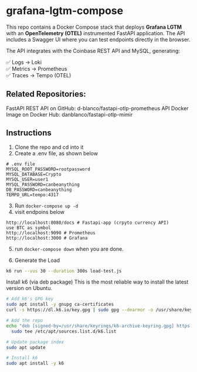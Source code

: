 # grafana-lgtm-compose
This repo contains a Docker Compose stack that deploys **Grafana LGTM** with an **OpenTelemetry (OTEL)** instrumented FastAPI application. The API includes a Swagger UI where you can test endpoints directly in the browser.

The API integrates with the Coinbase REST API and MySQL, generating:  

✅ Logs → Loki   
✅ Metrics → Prometheus  
✅ Traces → Tempo  (OTEL)

## Related Repositories:
FastAPI REST API on GitHub: d-blanco/fastapi-otlp-prometheus
API Docker Image on Docker Hub: danblanco/fastapi-otlp-mimir

## Instructions

1. Clone the repo and cd into it
2. Create a .env file, as shown below
```
# .env file
MYSQL_ROOT_PASSWORD=rootpassword
MYSQL_DATABASE=Crypto
MYSQL_USER=user1
MYSQL_PASSWORD=canbeanything
DB_PASSWORD=canbeanything
TEMPO_URL=tempo:4317
```
3. Run `docker-compose up -d`
4. visit endpoins below
```
http://localhost:8080/docs # Fastapi-app (crpyto currency API)
use BTC as symbol
http://localhost:9090 # Prometheus
http://localhost:3000 # Grafana
```
5. run `docker-compose down` when you are done.

6. Generate the Load
```bash
k6 run --vus 30 --duration 300s load-test.js
```
Install k6 (via deb package)
This is the most reliable way to install the latest version on Ubuntu.
```bash
# Add k6's GPG key
sudo apt install -y gnupg ca-certificates
curl -s https://dl.k6.io/key.gpg | sudo gpg --dearmor -o /usr/share/keyrings/k6-archive-keyring.gpg

# Add the repo
echo "deb [signed-by=/usr/share/keyrings/k6-archive-keyring.gpg] https://dl.k6.io/deb stable main" | \
  sudo tee /etc/apt/sources.list.d/k6.list

# Update package index
sudo apt update

# Install k6
sudo apt install -y k6

```